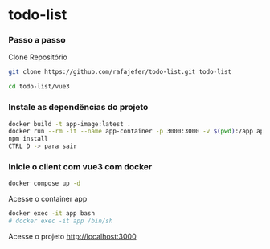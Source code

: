 # todo-list



### Passo a passo
Clone Repositório
```sh
git clone https://github.com/rafajefer/todo-list.git todo-list
```
```sh
cd todo-list/vue3
```


### Instale as dependências do projeto
```sh
docker build -t app-image:latest .
docker run --rm -it --name app-container -p 3000:3000 -v $(pwd):/app app-image:latest bash
npm install
CTRL D -> para sair
```

### Inicie o client com vue3 com docker
```sh
docker compose up -d
```

Acesse o container app
```sh
docker exec -it app bash
# docker exec -it app /bin/sh
```


Acesse o projeto
[http://localhost:3000](http://localhost:3000)

